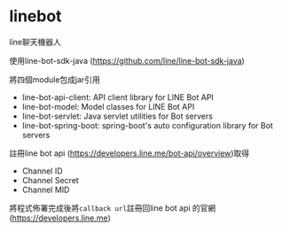 # linebot

line聊天機器人

使用line-bot-sdk-java (https://github.com/line/line-bot-sdk-java)

將四個module包成jar引用
- line-bot-api-client: API client library for LINE Bot API
- line-bot-model: Model classes for LINE Bot API
- line-bot-servlet: Java servlet utilities for Bot servers
- line-bot-spring-boot: spring-boot's auto configuration library for Bot servers

註冊line bot api (https://developers.line.me/bot-api/overview)取得
- Channel ID
- Channel Secret
- Channel MID

將程式佈署完成後將`callback url`註冊回line bot api 的官網 (https://developers.line.me)